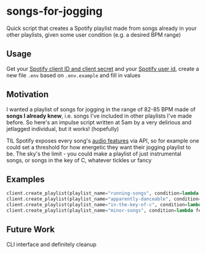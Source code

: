 # songs-for-jogging
Quick script that creates a Spotify playlist made from songs already in your other playlists, given some user condition (e.g. a desired BPM range) 

## Usage
Get your [Spotify client ID and client secret](https://developer.spotify.com/dashboard/login) and your [Spotify user id](https://www.bonjohh.com/how-to-get-my-spotify-user-id.html), create a new file `.env` based on `.env.example` and fill in values

## Motivation
I wanted a playlist of songs for jogging in the range of 82-85 BPM made of **songs I already knew**, i.e. songs I've included in other playlists I've made before. So here's an impulse script written at 5am by a very delirious and jetlagged individual, but it works! (hopefully)

TIL Spotify exposes every song's [audio features](https://developer.spotify.com/documentation/web-api/reference/#/operations/get-audio-features) via API, so for example one could set a threshold for how energetic they want their jogging playlist to be. The sky's the limit - you could make a playlist of just instrumental songs, or songs in the key of C, whatever tickles ur fancy

## Examples

```py
client.create_playlist(playlist_name="running-songs", condition=lambda f: (82 < f["tempo"] < 85 or 164 < f["tempo"] < 170) and f["energy"] > 0.5)
client.create_playlist(playlist_name="apparently-danceable", condition=lambda features: features["danceability"] > 0.9)
client.create_playlist(playlist_name="in-the-key-of-c", condition=lambda features: features["key"] == 0)
client.create_playlist(playlist_name="minor-songs", condition=lambda features: features["mode"] == 0)
```

## Future Work
CLI interface and definitely cleanup
